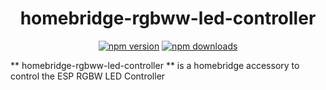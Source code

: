 <span align="center">

# homebridge-rgbww-led-controller

<a href="https://www.npmjs.com/package/homebridge-rgbww-led-controller"><img title="npm version" src="https://badgen.net/npm/v/homebridge-rgbww-led-controller" ></a>
<a href="https://www.npmjs.com/package/homebridge-rgbww-led-controller"><img title="npm downloads" src="https://badgen.net/npm/dt/homebridge-rgbww-led-controller" ></a>

</span>

** homebridge-rgbww-led-controller ** is a homebridge accessory to control the ESP RGBW LED Controller

